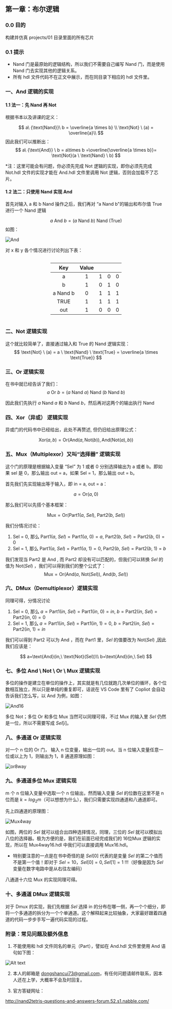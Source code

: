 <style>
.center 
{
  width: auto;
  display: table;
  margin-left: auto;
  margin-right: auto;
}
</style>

## 第一章：布尔逻辑

### 0.0 目的

构建并仿真 projects/01 目录里面的所有芯片

### 0.1 提示

* Nand 门是最原始的逻辑结构，所以我们不需要自己编写 Nand 门，而是使用 Nand 门去实现其他的逻辑关系。
* 所有 hdl 文件代码不在正文中展示，而在同目录下相应的 hdl 文件里。

### 一、And 逻辑的实现

#### 1.1 法一：先 Nand 再 Not

根据书本以及讲课的定义：

$$
a\  {\text{Nand}}\ b = \overline{a \times b} \\
\text{Not} \ (a) = \overline{a}\\
$$
因此我们可以推断出：
$$
a\ {\text{And}} \ b = a\times b =\overline{\overline{a \times b}}= \text{Not}(a \ \text{Nand} \ b)
$$

*注：这里可能会有问题，你必须先完成 Not 逻辑的实现，即你必须先完成 Not.hdl 文件的实现才能在 And.hdl 文件里调用 Not 逻辑，否则会加载不了芯片。

#### 1.2 法二：只使用 Nand 实现 And

首先对输入 a 和 b Nand 操作之后，我们再对 “a Nand b"的输出和布尔值 True 进行一个 Nand 逻辑

$$
a\ {\text{And}} \ b = (a \ \text{Nand} \ b)\ \text{Nand}\ (\text{True})
$$
如图：

![And](figure\and_nand_2.svg)

对 x 和 y 各个情况进行讨论列出下表： 

<div class="center">

|    Key   | Value |   |   |   |
|:--------:|:-----:|:-:|:-:|:-:|
| a        | 1     | 1 | 0 | 0 |
| b        | 1     | 0 | 1 | 0 |
| a Nand b | 0     | 1 | 1 | 1 |
| TRUE     | 1     | 1 | 1 | 1 |
| out      | 1     | 0 | 0 | 0 |

</div>

### 二、Not 逻辑实现

这个就比较简单了，直接通过输入和 True 的 Nand 逻辑实现：
$$
\text{Not} \ (a) = a \  \text{Nand} \ \text{True} = \overline{a \times \text{True}}
$$ 

### 三、Or 逻辑实现

在书中就已经告诉了我们：
$$
a \ \text{Or} \ b = (a\ \text{Nand} \ a)\ \text{Nand}\ (b \  \text{Nand} \ b)
$$

因此我们先执行 $a\ \text{Nand} \ a$ 和 $b \  \text{Nand} \ b$，然后再对这两个的输出执行 Nand

### 四、Xor（异或） 逻辑实现

异或门的代码书中已经给出，此处不再赘述, 但仍旧给出原理公式：

$$
\text{Xor}(a,b) = \text{Or}(\text{And}(a,\text{Not}(b)), \text{And}(\text{Not}(a),b))
$$

### 五、Mux（Multiplexor）又叫“选择器” 逻辑实现

这个门的原理是根据输入变量 “Sel” 为 1 或者 0 分别选择输出为 a 或者 b。即如果 sel 是 0，那么输出 out = a，如果 Sel = 1，那么输出 out = b。


首先我们先实现输出等于输入，即 in = a, out = a：

$$
a = \text{Or}(a, 0)
$$


那么我们可以先搭个基本框架：

$$
\text{Mux} = \text{Or}(\text{Part1}(a,\ Sel), \ \text{Part2}(b,\ Sel))
$$

我们分情况讨论：

1. Sel = 0, 那么 $\text{Part1}(a,\ Sel)=\text{Part1}(a,\ 0)=a,\  \text{Part2}(b,\ Sel)=\text{Part2}(b,\ 0)=0$
2. Sel = 1, 那么 $\text{Part1}(a,\ Sel)=\text{Part1}(a,\ 1)=0,\  \text{Part2}(b,\ Sel)=\text{Part2}(b,\ 1)=b$
   
我们发现当 $\text{Part2}$ 是 $\text{And}$ , 而 $\text{Part2}$ 却没有可以匹配的，但我们可以转换 $Sel$ 的值为 $\text{Not}(Sel)$ ，我们可以得到我们的整个公式了：
$$
\text{Mux} = \text{Or}(\text{And}(a,\ \text{Not}(Sel)), \ \text{And}(b,\ Sel))
$$

### 六、DMux（Demultiplexor）逻辑实现

同理可得，分情况讨论

1. Sel = 0, 那么 $a=\text{Part1}(in,\ Sel)=\text{Part1}(in,\ 0)=in,\  b=\text{Part2}(in,\ Sel)=\text{Part2}(in,\ 0)=0$
2. Sel = 1, 那么 $a=\text{Part1}(in,\ Sel)=\text{Part1}(in,\ 1)=0,\  b=\text{Part2}(in,\ Sel)=\text{Part2}(in,\ 1)=in$

我们可以得到 $\text{Part2}$ 可以为 $\text{And}$ ，而在 $\text{Part1}$ 里，$Sel$ 的值要改为 $\text{Not}(Sel)$ ,因此我们应该是：

$$
a=\text{And}(in,\ \text{Not}(Sel))\\
b=\text{And}(in,\ Sel)
$$

### 七、多位 And \ Not \ Or \ Mux 逻辑实现

多位的操作是建立在单位的操作上，其实就是有几位就跑几次单位的循环，各个位数相互独立，所以只是单纯的重复即可，话说在 VS Code 里有了 Copliot 会自动告诉我们怎么写，以 And 为例，如图：

![And16](figure\And16_C.png)

多位 Not；多位 Or 和多位 Mux 当然可以同理可得，不过 Mux 的输入里 $Sel$ 仍然是一位，所以不需要写成 $Sel[i]$。

### 八、多通道 Or 逻辑实现

对一个 n 位的 Or 门， 输入 n 位变量，输出一位的 out。当 n 位输入变量任意一位或以上为 1，则输出为 1，8 通道原理如图：

![or8way](figure\or8way.svg)

### 九、多通道多位 Mux 逻辑实现

m 个 n 位输入变量中选取一个 n 位输出，然而输入变量 $Sel$ 的位数在这里不是 n 位而是 $k=log_2m$（可以想想为什么），我们只需要实现四通道和八通道即可。

先上四通道的原理图：

![Mux4way](figure/mux4way16.svg)

如图，两位的 $Sel$ 就可以组合出四种选择情况，同理，三位的 $Sel$ 就可以模拟出八位的选择器。极为方便的是，我们在前面已经完成我们的 16位Mux 逻辑的实现，所以在 Mux4way16.hdl 中我们可以直接调用 Mux16.hdl。

* 特别要注意的一点是在书中奇怪的是 $Sel[0]$ 代表的是变量 $Sel$ 的第二个值而不是第一个值！即对于 $Sel = 10$，$Sel[0]=0,Sel[1]=1$ !!!（好像是因为 $Sel$ 变量在数字电路中是从右往左编码）

八通道十六位 Mux 的实现同理可得。

### 十、多通道 DMux 逻辑实现

对于 Dmux 的实现，我们先根据 $Sel$ 选择 in 的分布在哪一侧，再一个个细分，即将一个多通道的拆分为一个个单通道。这个解释起来比较抽象，大家最好跟着四通道的代码一步步手写一遍代码实现的过程。

### 附录：常见问题及额外信息

1. 不能使用和 hdl 文件同名的单元（Part），譬如在 And.hdl 文件里使用 And 语句如下图：

![Alt text](figure\failure1.png)

2. 本人的邮箱是 dongshancui73@gmail.com，有任何问题请邮件联系，因本人还在上学，大概率不会及时回复。

3. 官方答疑网址：

http://nand2tetris-questions-and-answers-forum.52.s1.nabble.com/
